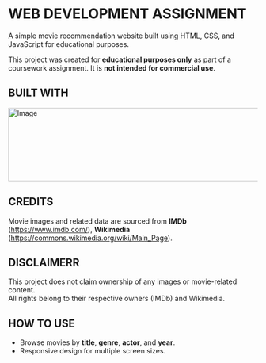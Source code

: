 # WEB DEVELOPMENT ASSIGNMENT
A simple movie recommendation website built using HTML, CSS, and JavaScript for educational purposes.

This project was created for **educational purposes only** as part of a coursework assignment. It is **not intended for commercial use**.


## **BUILT WITH**
<img width="1921" height="148" alt="Image" src="https://github.com/user-attachments/assets/9fba09e8-56a2-49b2-9f25-5716933b21c9" />


## **CREDITS** 
Movie images and related data are sourced from **IMDb** (https://www.imdb.com/), **Wikimedia** (https://commons.wikimedia.org/wiki/Main_Page).


## **DISCLAIMERR**
This project does not claim ownership of any images or movie-related content.  
All rights belong to their respective owners (IMDb) and Wikimedia.


## **HOW TO USE**
- Browse movies by **title**, **genre**, **actor**, and **year**.
- Responsive design for multiple screen sizes.
